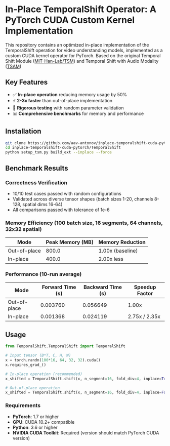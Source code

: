 # In-Place TemporalShift Operator: A PyTorch CUDA Custom Kernel Implementation

This repository contains an optimized in-place implementation of the 
TemporalShift operation for video understanding models, 
implemented as a custom CUDA kernel operator for PyTorch. 
Based on the original Temporal Shift Module ([MIT-Han-Lab/TSM](https://github.com/mit-han-lab/temporal-shift-module)) 
and Temporal Shift with Audio Modality ([TSAM](https://github.com/aav-antonov/TSAM)) 


## Key Features

- ✅ **In-place operation** reducing memory usage by 50%
- ⚡ **2-3x faster** than out-of-place implementation
- 🧪 **Rigorous testing** with random parameter validation
- 📊 **Comprehensive benchmarks** for memory and performance

## Installation

```bash
git clone https://github.com/aav-antonov/inplace-temporalshift-cuda-pytorch.git
cd inplace-temporalshift-cuda-pytorch/TemporalShift
python setup_tsm.py build_ext --inplace --force
```

## Benchmark Results

### Correctness Verification
- 10/10 test cases passed with random configurations
- Validated across diverse tensor shapes (batch sizes 1-20, channels 8-128, spatial dims 16-64)
- All comparisons passed with tolerance of 1e-6

### Memory Efficiency (100 batch size, 16 segments, 64 channels, 32x32 spatial)
| Mode          | Peak Memory (MB) | Memory Reduction |
|---------------|------------------|------------------|
| Out-of-place  | 800.0            | 1.00x (baseline) |
| In-place      | 400.0            | 2.00x less       |

### Performance (10-run average)
| Mode          | Forward Time (s) | Backward Time (s) | Speedup Factor |
|---------------|------------------|-------------------|----------------|
| Out-of-place  | 0.003760         | 0.056649          | 1.00x          |
| In-place      | 0.001368         | 0.024119          | 2.75x / 2.35x  |

## Usage

```python
from TemporalShift.TemporalShift import TemporalShift

# Input tensor (B*T, C, H, W)
x = torch.randn(100*16, 64, 32, 32).cuda()
x.requires_grad_()

# In-place operation (recommended)
x_shifted = TemporalShift.shift(x, n_segment=16, fold_div=4, inplace=True)

# Out-of-place operation
x_shifted = TemporalShift.shift(x, n_segment=16, fold_div=4, inplace=False)
```

### Requirements

- **PyTorch**: 1.7 or higher
- **GPU**: CUDA 10.2+ compatible
- **Python**: 3.6 or higher
- **NVIDIA CUDA Toolkit**: Required (version should match PyTorch CUDA version)